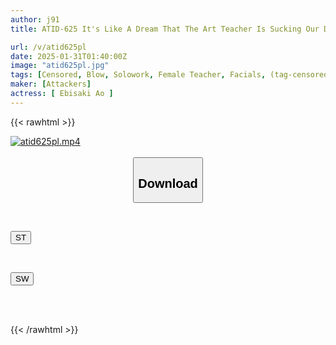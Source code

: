 ```yaml
---
author: j91
title: ATID-625 It's Like A Dream That The Art Teacher Is Sucking Our Dicks So Vulgarly. Ao Ebisaki

url: /v/atid625pl
date: 2025-01-31T01:40:00Z
image: "atid625pl.jpg"
tags: [Censored, Blow, Solowork, Female Teacher, Facials, (tag-censored)	]
maker: [Attackers]
actress: [ Ebisaki Ao ]
---
```



{{< rawhtml >}}

<div class="video" data-videoid="XBWqKRqDMDhZ92">
    <a href="javascript:;">
        <img src="/v/atid625pl/atid625pl.jpg" width="WIDTH" height="HEIGHT" alt="atid625pl.mp4" loading="lazy">
    </a>
</div>

<script type="text/javascript" src="https://j91.asia/asset/on-demand-st.js"></script>

<br>
  <link rel="stylesheet" href="https://j91.asia/asset/bs5.css">
  
  <center>
  <button class="btn btn-primary" type="button" data-bs-toggle="collapse" data-bs-target=".multi-collapse" aria-expanded="false" aria-controls="multiCollapseExample1 multiCollapseExample2"><h2>Download</h2></button></center>
</p>
<div class="row">
  <div class="col">
    <div class="collapse multi-collapse" id="multiCollapseExample1">
      <div class="card card-body">
	      	      <br>
<div class="buttons">  
<p><a href="/v/atid625pl/st.html" target="_blank"><button class="btn-hover color-3"><i class="fa fa-download"></i> ST</button></a></p></div>
    </div>
  </div>
</div>
  <div class="col">
    <div class="collapse multi-collapse" id="multiCollapseExample2">
      <div class="card card-body">
	      <br>
<div class="buttons">
<p><a href="/v/atid625pl/sw.html" target="_blank"><button class="btn-hover color-2"><i class="fa fa-download"></i> SW</button></a></p></div>
<br><br>
      </div>
    </div>
  </div>
</div>

{{< /rawhtml >}}